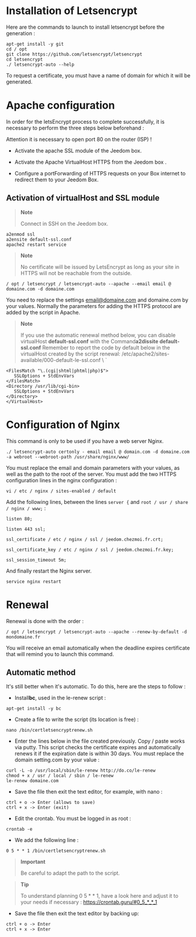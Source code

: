 Installation of Letsencrypt 
===========================

Here are the commands to launch to install letsencrypt before the
generation :

    apt-get install -y git
    cd / opt
    git clone https://github.com/letsencrypt/letsencrypt
    cd letsencrypt
    ./ letsencrypt-auto --help

To request a certificate, you must have a name of
domain for which it will be generated.

Apache configuration 
======================

In order for the letsEncrypt process to complete successfully, it is
necessary to perform the three steps below beforehand :

Attention it is necessary to open port 80 on the router (ISP) ! 

-   Activate the apache SSL module of the Jeedom box.

-   Activate the Apache VirtualHost HTTPS from the Jeedom box .

-   Configure a portForwarding of HTTPS requests on your Box
    internet to redirect them to your Jeedom Box.

Activation of virtualHost and SSL module 
------------------------------------------

> **Note**
>
> Connect in SSH on the Jeedom box.

    a2enmod ssl
    a2ensite default-ssl.conf
    apache2 restart service

> **Note**
>
> No certificate will be issued by LetsEncrypt as long as your site
> in HTTPS will not be reachable from the outside.

    / opt / letsencrypt / letsencrypt-auto --apache --email email @ domaine.com -d domaine.com

You need to replace the settings <email@domaine.com> and domaine.com
by your values. Normally the parameters for adding the HTTPS protocol
are added by the script in Apache.

> **Note**
>
> If you use the automatic renewal method below,
> you can disable virtualHost **default-ssl.conf** with the
> Command**a2dissite default-ssl.conf** Remember to report the code by
> default below in the virtualHost created by the script
> renewal:
> /etc/apache2/sites-available/000-default-le-ssl.conf \ `

    <FilesMatch "\.(cgi|shtml|phtml|php)$">
       SSLOptions + StdEnvVars
    </FilesMatch>
    <Directory /usr/lib/cgi-bin>
       SSLOptions + StdEnvVars
    </Directory>
    </VirtualHost>

Configuration of Nginx 
======================

This command is only to be used if you have a web server
Nginx.

    ./ letsencrypt-auto certonly - email email @ domain.com -d domaine.com -a webroot --webroot-path /usr/share/nginx/www/

You must replace the email and domain parameters with your values,
as well as the path to the root of the server. You must add the
two HTTPS configuration lines in the nginx configuration :

    vi / etc / nginx / sites-enabled / default

Add the following lines, between the lines `server {` and
`root / usr / share / nginx / www;` :

    listen 80;

    listen 443 ssl;

    ssl_certificate / etc / nginx / ssl / jeedom.chezmoi.fr.crt;

    ssl_certificate_key / etc / nginx / ssl / jeedom.chezmoi.fr.key;

    ssl_session_timeout 5m;

And finally restart the Nginx server.

    service nginx restart

Renewal
==============

Renewal is done with the order :

    / opt / letsencrypt / letsencrypt-auto --apache --renew-by-default -d mondomaine.fr

You will receive an email automatically when the deadline expires
certificate that will remind you to launch this command.

Automatic method 
-------------------

It's still better when it's automatic. To do this, here are the
steps to follow :

-   Install**bc**, used in the le-renew script :

<!-- -->

    apt-get install -y bc

-   Create a file to write the script (its location is free)
    :

<!-- -->

    nano /bin/certletsencryptrenew.sh

-   Enter the lines below in the file created previously.
    Copy / paste works via putty. This script checks
    the certificate expires and automatically renews it if the
    expiration date is within 30 days. You must replace the
    domain setting.com by your value :

<!-- -->

    curl -L -o /usr/local/sbin/le-renew http://do.co/le-renew
    chmod + x / usr / local / sbin / le-renew
    le-renew domaine.com

-   Save the file then exit the text editor, for example,
    with nano :

<!-- -->

    ctrl + o -> Enter (allows to save)
    ctrl + x -> Enter (exit)

-   Edit the crontab. You must be logged in as root :

<!-- -->

    crontab -e

-   We add the following line :

<!-- -->

    0 5 * * 1 /bin/certletsencryptrenew.sh

> **Important**
>
> Be careful to adapt the path to the script.

> **Tip**
>
> To understand planning 0 5 \* \* 1, have a look here and
> adjust it to your needs if necessary :
> <https://crontab.guru/#0_5_*_*_1>

-   Save the file then exit the text editor by
    backing up:

<!-- -->

    ctrl + o -> Enter
    ctrl + x -> Enter
